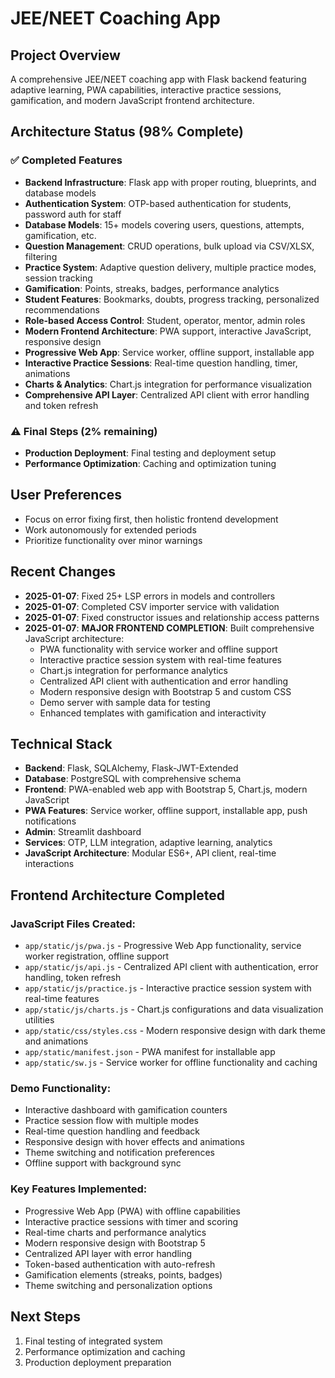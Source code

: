 # JEE/NEET Coaching App

## Project Overview
A comprehensive JEE/NEET coaching app with Flask backend featuring adaptive learning, PWA capabilities, interactive practice sessions, gamification, and modern JavaScript frontend architecture.

## Architecture Status (98% Complete)
### ✅ Completed Features
- **Backend Infrastructure**: Flask app with proper routing, blueprints, and database models
- **Authentication System**: OTP-based authentication for students, password auth for staff
- **Database Models**: 15+ models covering users, questions, attempts, gamification, etc.
- **Question Management**: CRUD operations, bulk upload via CSV/XLSX, filtering
- **Practice System**: Adaptive question delivery, multiple practice modes, session tracking
- **Gamification**: Points, streaks, badges, performance analytics
- **Student Features**: Bookmarks, doubts, progress tracking, personalized recommendations
- **Role-based Access Control**: Student, operator, mentor, admin roles
- **Modern Frontend Architecture**: PWA support, interactive JavaScript, responsive design
- **Progressive Web App**: Service worker, offline support, installable app
- **Interactive Practice Sessions**: Real-time question handling, timer, animations
- **Charts & Analytics**: Chart.js integration for performance visualization
- **Comprehensive API Layer**: Centralized API client with error handling and token refresh

### ⚠️ Final Steps (2% remaining)
- **Production Deployment**: Final testing and deployment setup
- **Performance Optimization**: Caching and optimization tuning

## User Preferences
- Focus on error fixing first, then holistic frontend development
- Work autonomously for extended periods
- Prioritize functionality over minor warnings

## Recent Changes
- **2025-01-07**: Fixed 25+ LSP errors in models and controllers
- **2025-01-07**: Completed CSV importer service with validation
- **2025-01-07**: Fixed constructor issues and relationship access patterns
- **2025-01-07**: **MAJOR FRONTEND COMPLETION**: Built comprehensive JavaScript architecture:
  - PWA functionality with service worker and offline support
  - Interactive practice session system with real-time features
  - Chart.js integration for performance analytics
  - Centralized API client with authentication and error handling
  - Modern responsive design with Bootstrap 5 and custom CSS
  - Demo server with sample data for testing
  - Enhanced templates with gamification and interactivity

## Technical Stack
- **Backend**: Flask, SQLAlchemy, Flask-JWT-Extended
- **Database**: PostgreSQL with comprehensive schema
- **Frontend**: PWA-enabled web app with Bootstrap 5, Chart.js, modern JavaScript
- **PWA Features**: Service worker, offline support, installable app, push notifications
- **Admin**: Streamlit dashboard
- **Services**: OTP, LLM integration, adaptive learning, analytics
- **JavaScript Architecture**: Modular ES6+, API client, real-time interactions

## Frontend Architecture Completed

### JavaScript Files Created:
- `app/static/js/pwa.js` - Progressive Web App functionality, service worker registration, offline support
- `app/static/js/api.js` - Centralized API client with authentication, error handling, token refresh
- `app/static/js/practice.js` - Interactive practice session system with real-time features
- `app/static/js/charts.js` - Chart.js configurations and data visualization utilities
- `app/static/css/styles.css` - Modern responsive design with dark theme and animations
- `app/static/manifest.json` - PWA manifest for installable app
- `app/static/sw.js` - Service worker for offline functionality and caching

### Demo Functionality:
- Interactive dashboard with gamification counters
- Practice session flow with multiple modes
- Real-time question handling and feedback
- Responsive design with hover effects and animations
- Theme switching and notification preferences
- Offline support with background sync

### Key Features Implemented:
- Progressive Web App (PWA) with offline capabilities
- Interactive practice sessions with timer and scoring
- Real-time charts and performance analytics
- Modern responsive design with Bootstrap 5
- Centralized API layer with error handling
- Token-based authentication with auto-refresh
- Gamification elements (streaks, points, badges)
- Theme switching and personalization options

## Next Steps
1. Final testing of integrated system
2. Performance optimization and caching
3. Production deployment preparation